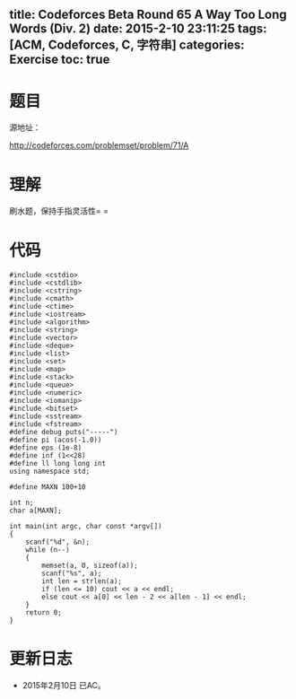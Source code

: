 title: Codeforces Beta Round 65 A Way Too Long Words (Div. 2)
date: 2015-2-10 23:11:25
tags: [ACM, Codeforces, C, 字符串] 
categories: Exercise
toc: true
---
# 题目	
源地址：

http://codeforces.com/problemset/problem/71/A

# 理解
刷水题，保持手指灵活性= =

<!-- more -->

# 代码
```
#include <cstdio>
#include <cstdlib>
#include <cstring>
#include <cmath>
#include <ctime>
#include <iostream>
#include <algorithm>
#include <string>
#include <vector>
#include <deque>
#include <list>
#include <set>
#include <map>
#include <stack>
#include <queue>
#include <numeric>
#include <iomanip>
#include <bitset>
#include <sstream>
#include <fstream>
#define debug puts("-----")
#define pi (acos(-1.0))
#define eps (1e-8)
#define inf (1<<28)
#define ll long long int
using namespace std;

#define MAXN 100+10

int n;
char a[MAXN];

int main(int argc, char const *argv[])
{
    scanf("%d", &n);
    while (n--)
    {
        memset(a, 0, sizeof(a));
        scanf("%s", a);
        int len = strlen(a);
        if (len <= 10) cout << a << endl;
        else cout << a[0] << len - 2 << a[len - 1] << endl;
    }
    return 0;
}
```

# 更新日志
- 2015年2月10日 已AC。
